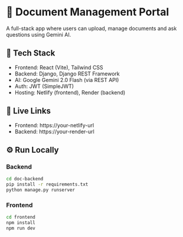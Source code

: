 # 📁 Document Management Portal

A full-stack app where users can upload, manage documents and ask questions using Gemini AI.

## 🔧 Tech Stack

- Frontend: React (Vite), Tailwind CSS
- Backend: Django, Django REST Framework
- AI: Google Gemini 2.0 Flash (via REST API)
- Auth: JWT (SimpleJWT)
- Hosting: Netlify (frontend), Render (backend)

## 🚀 Live Links

- Frontend: https://your-netlify-url
- Backend: https://your-render-url

## ⚙️ Run Locally

### Backend

```bash
cd doc-backend
pip install -r requirements.txt
python manage.py runserver
```

### Frontend

```bash
cd frontend
npm install
npm run dev
```
